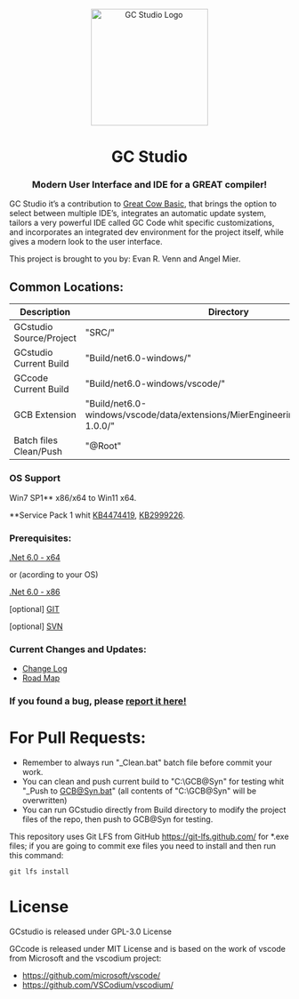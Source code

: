 <div id="GCstudio-logo" align="center">
    <br />
    <img src="./SRC/Logo/LogoSVG.svg" alt="GC Studio Logo" width="210"/>
    <h1>GC Studio</h1>
    <h3>Modern User Interface and IDE for a GREAT compiler!</h3>
</div>

GC Studio it’s a contribution to [Great Cow Basic](https://sourceforge.net/projects/gcbasic/), that brings the option to select between multiple IDE’s, integrates an automatic update system, tailors a very powerful IDE called GC Code whit specific customizations, and incorporates an integrated dev environment for the project itself, while gives a modern look to the user interface.

This project is brought to you by: Evan R. Venn and Angel Mier.

## Common Locations:

| Description | Directory |
| --- | --- |
| GCstudio Source/Project | "SRC/" |
| GCstudio Current Build | "Build/net6.0-windows/" |
| GCcode Current Build | "Build/net6.0-windows/vscode/" |
| GCB Extension | "Build/net6.0-windows/vscode/data/extensions/MierEngineering.GreatCowBasic-1.0.0/" |
| Batch files Clean/Push | "@Root" |


### OS Support
Win7 SP1**  x86/x64 to Win11 x64.

**Service Pack 1 whit [KB4474419](https://www.catalog.update.microsoft.com/Search.aspx?q=KB4474419), [KB2999226](https://www.catalog.update.microsoft.com/Search.aspx?q=KB2999226).

### Prerequisites:
[.Net 6.0 - x64](https://dotnet.microsoft.com/en-us/download/dotnet/thank-you/runtime-desktop-6.0.2-windows-x64-installer)

or (acording to your OS)

[.Net 6.0 - x86](https://dotnet.microsoft.com/en-us/download/dotnet/thank-you/runtime-desktop-6.0.2-windows-x86-installer)

[optional] [GIT](https://github.com/git-for-windows/git/releases/download/v2.35.1.windows.2/Git-2.35.1.2-64-bit.exe)

[optional] [SVN](https://osdn.net/projects/tortoisesvn/storage/1.14.1/Application/TortoiseSVN-1.14.1.29085-x64-svn-1.14.1.msi/)

### Current Changes and Updates:
- [Change Log](http://www.aritaconsultores.com/GCBbug/changelog_page.php)
- [Road Map](http://www.aritaconsultores.com/GCBbug/roadmap_page.php)

### If you found a bug, please [report it here!](http://www.aritaconsultores.com/GCBbug/bug_report_page.php)


# For Pull Requests:

* Remember to always run "_Clean.bat" batch file before commit your work.
* You can clean and push current build to "C:\GCB@Syn" for testing whit "_Push to GCB@Syn.bat" (all contents of "C:\GCB@Syn" will be overwritten)
* You can run GCstudio directly from Build directory to modify the project files of the repo, then push to GCB@Syn for testing.

This repository uses Git LFS from GitHub https://git-lfs.github.com/ for *.exe files; if you are going to commit exe files you need to install and then run this command:

    git lfs install


# License
GCstudio is released under GPL-3.0 License

GCcode is released under MIT License and is based on the work of vscode from Microsoft and the vscodium project:
- https://github.com/microsoft/vscode/
- https://github.com/VSCodium/vscodium/
